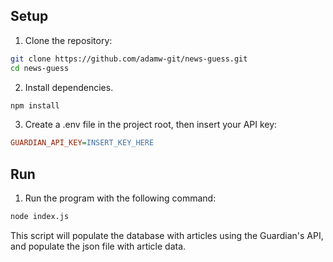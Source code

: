## Setup

1. Clone the repository:

```bash
git clone https://github.com/adamw-git/news-guess.git
cd news-guess
```

2. Install dependencies.

```bash
npm install
```

3. Create a .env file in the project root, then insert your API key:

```ini
GUARDIAN_API_KEY=INSERT_KEY_HERE
```

## Run

1. Run the program with the following command:

```bash
node index.js
```

This script will populate the database with articles using the Guardian's API, and populate the json file with article data.